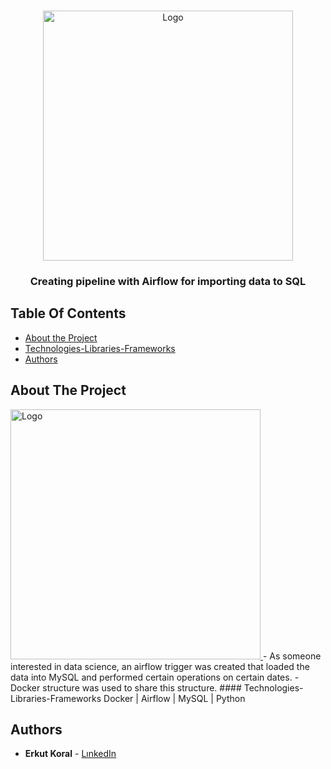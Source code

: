 <br/>
<p align="center">
  <a href="https://github.com/erkutkoral/DockerProject">
    <img src="" alt="Logo" width="400" height="400">
  </a>

  <h3 align="center">Creating pipeline with Airflow for importing data to SQL</h3>



## Table Of Contents

* [About the Project](#about-the-project)
* [Technologies-Libraries-Frameworks](#technologies-libraries-frameworks)
* [Authors](#authors)

## About The Project
<a href="https://airflow.apache.org/images/feature-image.png">
    <img src="" alt="Logo" width="400" height="400">
  </a>
- As someone interested in data science, an airflow trigger was created that loaded the data into MySQL and performed certain operations on certain dates. 
- Docker structure was used to share this structure.
#### Technologies-Libraries-Frameworks
Docker | Airflow | MySQL | Python 

## Authors

* **Erkut Koral** - [LınkedIn](https://www.linkedin.com/in/erkutkoral/)
